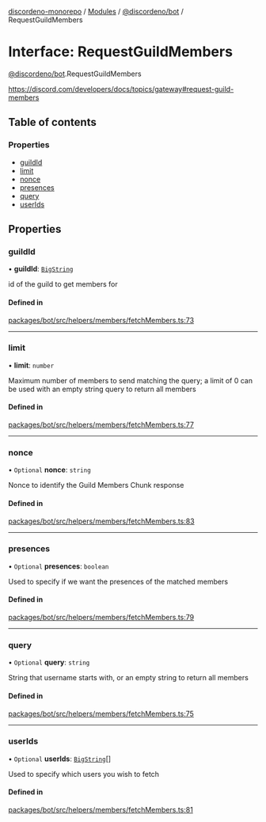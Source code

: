 [discordeno-monorepo](../README.md) / [Modules](../modules.md) / [@discordeno/bot](../modules/discordeno_bot.md) / RequestGuildMembers

# Interface: RequestGuildMembers

[@discordeno/bot](../modules/discordeno_bot.md).RequestGuildMembers

https://discord.com/developers/docs/topics/gateway#request-guild-members

## Table of contents

### Properties

- [guildId](discordeno_bot.RequestGuildMembers.md#guildid)
- [limit](discordeno_bot.RequestGuildMembers.md#limit)
- [nonce](discordeno_bot.RequestGuildMembers.md#nonce)
- [presences](discordeno_bot.RequestGuildMembers.md#presences)
- [query](discordeno_bot.RequestGuildMembers.md#query)
- [userIds](discordeno_bot.RequestGuildMembers.md#userids)

## Properties

### guildId

• **guildId**: [`BigString`](../modules/discordeno_bot.md#bigstring)

id of the guild to get members for

#### Defined in

[packages/bot/src/helpers/members/fetchMembers.ts:73](https://github.com/deepsarda/discordeno/blob/c6dc30bb/packages/bot/src/helpers/members/fetchMembers.ts#L73)

---

### limit

• **limit**: `number`

Maximum number of members to send matching the query; a limit of 0 can be used with an empty string query to return all members

#### Defined in

[packages/bot/src/helpers/members/fetchMembers.ts:77](https://github.com/deepsarda/discordeno/blob/c6dc30bb/packages/bot/src/helpers/members/fetchMembers.ts#L77)

---

### nonce

• `Optional` **nonce**: `string`

Nonce to identify the Guild Members Chunk response

#### Defined in

[packages/bot/src/helpers/members/fetchMembers.ts:83](https://github.com/deepsarda/discordeno/blob/c6dc30bb/packages/bot/src/helpers/members/fetchMembers.ts#L83)

---

### presences

• `Optional` **presences**: `boolean`

Used to specify if we want the presences of the matched members

#### Defined in

[packages/bot/src/helpers/members/fetchMembers.ts:79](https://github.com/deepsarda/discordeno/blob/c6dc30bb/packages/bot/src/helpers/members/fetchMembers.ts#L79)

---

### query

• `Optional` **query**: `string`

String that username starts with, or an empty string to return all members

#### Defined in

[packages/bot/src/helpers/members/fetchMembers.ts:75](https://github.com/deepsarda/discordeno/blob/c6dc30bb/packages/bot/src/helpers/members/fetchMembers.ts#L75)

---

### userIds

• `Optional` **userIds**: [`BigString`](../modules/discordeno_bot.md#bigstring)[]

Used to specify which users you wish to fetch

#### Defined in

[packages/bot/src/helpers/members/fetchMembers.ts:81](https://github.com/deepsarda/discordeno/blob/c6dc30bb/packages/bot/src/helpers/members/fetchMembers.ts#L81)
